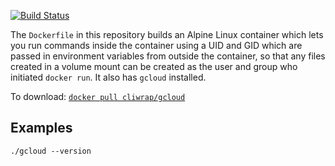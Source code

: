 [![Build
Status](https://travis-ci.com/cliwrap/gcloud.svg?branch=master)](https://travis-ci.com/cliwrap/gcloud)

The `Dockerfile` in this repository builds an Alpine Linux container
which lets you run commands inside the container using a UID and GID
which are passed in environment variables from outside the container,
so that any files created in a volume mount can be created as the user
and group who initiated `docker run`.  It also has `gcloud` installed.

To download: [`docker pull cliwrap/gcloud`](https://hub.docker.com/r/cliwrap/gcloud/)

Examples
--------

```./gcloud --version```
